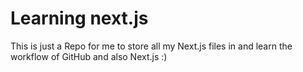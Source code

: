# Learning next.js

This is just a Repo for me to store all my Next.js files in and learn the workflow of GitHub and also Next.js :)
